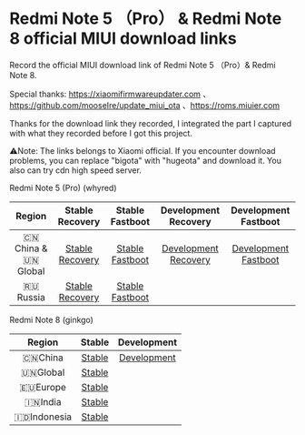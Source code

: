 # Redmi Note 5 （Pro） & Redmi Note 8 official MIUI download links

Record the official MIUI download link of Redmi Note 5 （Pro）& Redmi Note 8.

Special thanks:
https://xiaomifirmwareupdater.com 、https://github.com/mooseIre/update_miui_ota 、https://roms.miuier.com 

Thanks for the download link they recorded, I integrated the part I captured with what they recorded before I got this project.

⚠️Note: The links belongs to Xiaomi official.
If you encounter download problems, you can replace "bigota" with "hugeota" and download it.
You also can try cdn high speed server.

Redmi Note 5 (Pro) (whyred)

| Region | Stable Recovery | Stable Fastboot | Development Recovery | Development Fastboot |
| :----: | :----: | :----: | :----: | :----: |
| 🇨🇳China & 🇺🇳Global |[Stable Recovery](https://github.com/Kifranei/wG_miuidownloadlink/blob/main/whyred_stable/whyred_recovery_cn_mi.md)|[Stable Fastboot](https://github.com/Kifranei/wG_miuidownloadlink/blob/main/whyred_stable/whyred_fastboot_cn_mi.md)|[Development Recovery](https://github.com/Kifranei/wG_miuidownloadlink/blob/main/whyred_developer/whyred_recovery_developer_cn.md)|[Development Fastboot](https://github.com/Kifranei/wG_miuidownloadlink/blob/main/whyred_developer/whyred_fastboot_developer_cn.md)
| 🇷🇺Russia |[Stable Recovery](https://github.com/Kifranei/wG_miuidownloadlink/blob/main/whyred_stable/whyred_recovery_ru.md)|[Stable Fastboot](https://github.com/Kifranei/wG_miuidownloadlink/blob/main/whyred_stable/whyred_fastboot_ru.md)||


Redmi Note 8 (ginkgo)

| Region | Stable | Development |
| :----: | :----: | :----: |
| 🇨🇳China |[Stable](https://github.com/Kifranei/wG_miuidownloadlink/blob/main/stable/CN.md)|[Development](https://github.com/Kifranei/wG_miuidownloadlink/blob/main/development/CN.md)
| 🇺🇳Global |[Stable](https://github.com/Kifranei/wG_miuidownloadlink/blob/main/stable/MI.md)|
| 🇪🇺Europe |[Stable](https://github.com/Kifranei/wG_miuidownloadlink/blob/main/stable/EEA.md)|
| 🇮🇳India |[Stable](https://github.com/Kifranei/wG_miuidownloadlink/blob/main/stable/IN.md)|
| 🇮🇩Indonesia |[Stable](https://github.com/Kifranei/wG_miuidownloadlink/blob/main/stable/ID.md)|
